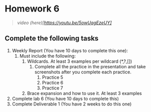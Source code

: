 

# Homework 6
> *video (here)[https://youtu.be/5owUqgEzeUY]*
## Complete the following tasks
1. Weekly Report (You have 10 days to complete this one):
   1. Must include the following:
      1. Wildcards. At least 3 examples per wildcard (*,?,[])
         1. Complete all the practice in the presentation and take screenshots after you complete each practice.
            1. Practice 5
            2. Practice 6
            3. Practice 7
      2. Brace expansion and how to use it. At least 3 examples
2. Complete lab 6 (You have 10 days to complete this)
3. Complete Deliverable 1 (You have 2 weeks to do this one)